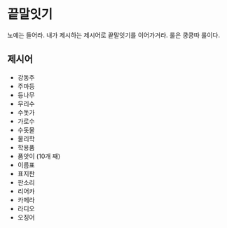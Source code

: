 # 끝말잇기
노예는 들어라. 내가 제시하는 제시어로 끝말잇기를 이어가거라. 룰은 쿵쿵따 룰이다.

## 제시어
- 강동주 
- 주마등
- 등나무
- 무리수
- 수돗가
- 가로수
- 수돗물
- 물리학
- 학용품
- 품앗이 (10개 째)
- 이름표
- 표지판
- 판소리
- 리어카
- 카메라
- 라디오
- 오징어
